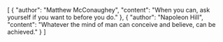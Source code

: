 [
  {
    "author": "Matthew McConaughey",
    "content": "When you can, ask yourself if you want to before you do."
  },
  {
    "author": "Napoleon Hill",
    "content": "Whatever the mind of man can conceive and believe, can be achieved."
  }
]
